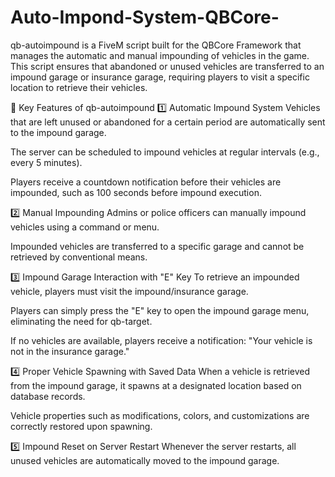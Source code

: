 # Auto-Impond-System-QBCore-
qb-autoimpound is a FiveM script built for the QBCore Framework that manages the automatic and manual impounding of vehicles in the game. This script ensures that abandoned or unused vehicles are transferred to an impound garage or insurance garage, requiring players to visit a specific location to retrieve their vehicles.

🔹 Key Features of qb-autoimpound
1️⃣ Automatic Impound System
Vehicles that are left unused or abandoned for a certain period are automatically sent to the impound garage.

The server can be scheduled to impound vehicles at regular intervals (e.g., every 5 minutes).

Players receive a countdown notification before their vehicles are impounded, such as 100 seconds before impound execution.

2️⃣ Manual Impounding
Admins or police officers can manually impound vehicles using a command or menu.

Impounded vehicles are transferred to a specific garage and cannot be retrieved by conventional means.

3️⃣ Impound Garage Interaction with "E" Key
To retrieve an impounded vehicle, players must visit the impound/insurance garage.

Players can simply press the "E" key to open the impound garage menu, eliminating the need for qb-target.

If no vehicles are available, players receive a notification:
"Your vehicle is not in the insurance garage."

4️⃣ Proper Vehicle Spawning with Saved Data
When a vehicle is retrieved from the impound garage, it spawns at a designated location based on database records.

Vehicle properties such as modifications, colors, and customizations are correctly restored upon spawning.

5️⃣ Impound Reset on Server Restart
Whenever the server restarts, all unused vehicles are automatically moved to the impound garage.

